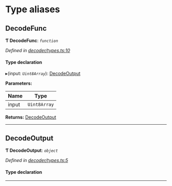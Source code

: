 

# Type aliases

<a id="decodefunc"></a>

##  DecodeFunc

**Ƭ DecodeFunc**: *`function`*

*Defined in [decoder/types.ts:10](https://github.com/polkadot-js/common/blob/4b1681d/packages/util-rlp/src/decoder/types.ts#L10)*

#### Type declaration
▸(input: *`Uint8Array`*): [DecodeOutput](_decoder_types_.md#decodeoutput)

**Parameters:**

| Name | Type |
| ------ | ------ |
| input | `Uint8Array` |

**Returns:** [DecodeOutput](_decoder_types_.md#decodeoutput)

___
<a id="decodeoutput"></a>

##  DecodeOutput

**Ƭ DecodeOutput**: *`object`*

*Defined in [decoder/types.ts:5](https://github.com/polkadot-js/common/blob/4b1681d/packages/util-rlp/src/decoder/types.ts#L5)*

#### Type declaration

___


